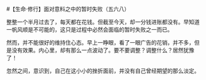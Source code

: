 #【生命⋅修行】面对意料之中的暂时失败（五六八）

整整一个半月过去了，每天都在花钱。但截至今天，却一分钱进账都没有。早知道一帆风顺是不可能的，这只是过程中必然会面临的暂时失败之一而已。

然而，并不能很好的维持住心态。早上一睁眼，看了一眼广告的花销，并不多，但是没有效果。内心里，却有那么一点波动了。要不要调整？调整什么？居然犹豫了！

忽然之间，意识到，自己在这小小的挫折面前，并没有自己曾经期望的那么淡定。